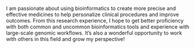 I am passionate about using bioinformatics to create more precise and effective medicines to help personalize clinical procedures and improve outcomes. From this research experience, I hope to get better proficiency with both common and uncommon bioinformatics tools and experience with large-scale genomic workflows. It’s also a wonderful opportunity to work with others in this field and grow my perspective!
